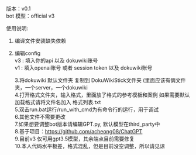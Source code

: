 版本：v0.1  
bot 模型：official v3  
  
使用说明:  
1. 编译文件安装缺失依赖  
2. 编辑config  
	v3 : 填入你的api 以及 dokuwiki账号  
	v1 : 填入openai账号 或者 session token 以及 dokuwiki账号  
	
	3.将dokuwiki 默认文件夹 复制到 DokuWikiStick文件夹 (里面应该有俩文件夹，一个server，一个dokuwiki  
4.打开格式文件夹，输入格式，里面放了格式的参考模板和案例 如果需要默认加载格式请将文件名加入 格式列表.txt  
5.双击run.bat运行/run_with_cmd为有命令行的运行，用于调试  
6.其他文件不需要更改  
7.如果想要调整bot版本请编辑GPT.py, 默认模型在third_party中  
8.基于项目：https://github.com/acheong08/ChatGPT  
9.目前v3 仅可用gpt3.5模型，其余端点目前需要修复  
10.本人代码水平极差，格式混乱，但是目前没空调整，所以请见谅  
